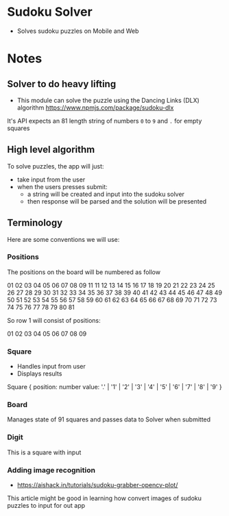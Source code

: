 # Sudoku Solver

* Solves sudoku puzzles on Mobile and Web

# Notes

## Solver to do heavy lifting

* This module can solve the puzzle using the Dancing Links (DLX) algorithm
https://www.npmjs.com/package/sudoku-dlx

It's API expects an 81 length string of numbers `0` to `9` and `.` for empty squares

## High level algorithm

To solve puzzles, the app will just:
* take input from the user
* when the users presses submit:
  * a string will be created and input into the sudoku solver
  * then response will be parsed and the solution will be presented

## Terminology

Here are some conventions we will use:

### Positions

The positions on the board will be numbered as follow

01 02 03 04 05 06 07 08 09
11 11 12 13 14 15 16 17 18
19 20 21 22 23 24 25 26 27
28 29 30 31 32 33 34 35 36
37 38 39 40 41 42 43 44 45
46 47 48 49 50 51 52 53 54
55 56 57 58 59 60 61 62 63
64 65 66 67 68 69 70 71 72
73 74 75 76 77 78 79 80 81

So row 1 will consist of positions:

01 02 03 04 05 06 07 08 09

### Square

* Handles input from user
* Displays results


Square {
  position: number
  value: '.' | '1' | '2' | '3' | '4' | '5' | '6' | '7' | '8' | '9'
}

### Board

Manages state of 91 squares and passes data to Solver when submitted

### Digit

This is a square with input

### Adding image recognition

* https://aishack.in/tutorials/sudoku-grabber-opencv-plot/

This article might be good in learning how convert images of sudoku puzzles
to input for out app